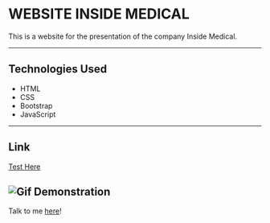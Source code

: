 # WEBSITE INSIDE MEDICAL

This is a website for the presentation of the company Inside Medical.

---

## Technologies Used
- HTML
- CSS
- Bootstrap
- JavaScript

---
## Link
[Test Here](https://seiler-emerson.github.io/initial_projects/inside_medical/index.html)

![Gif Demonstration](./img_readme/inside-medical.gif)
---

Talk to me [here](https://www.linkedin.com/in/seileremerson/)!